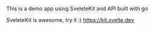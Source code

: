 This is a demo app using SveleteKit and API built with go


SveleteKit is awesome, try it :) https://kit.svelte.dev
